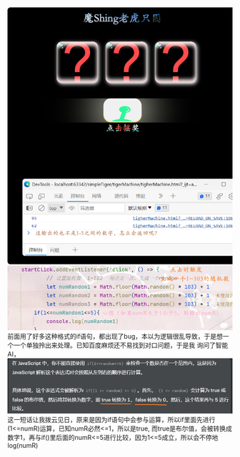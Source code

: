 ![img_1.png](img_1.png)
![img.png](img.png)
前面用了好多这种格式的if语句，都出现了bug，本以为逻辑很乱导致，于是想一个一个单独拎出来处理。已知百度麻烦还不易找到对口问题，于是我
询问了智能AI，
![img_2.png](img_2.png)
这一短话让我拨云见日，原来是因为if语句中会参与运算，所以if里面先进行(1<=numR)运算，已知numR必然<=1，所以是true,
而true是布尔值，会被转换成数字1，再与if()里后面的numR<=5进行比较，因为1<=5成立，所以会不停地log(numR)